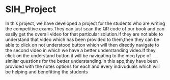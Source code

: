 # SIH_Project
In this project, we have developed a project for the students who are writing the competitive exams.They can just scan the QR code of our book and can easily get the overall video for that particular solution.If they are not able to understand that video which has been provided to them,then they can be able to click on not understood button which will then directly navigate to the second video in which we have a better understanding video.If they click on the understand button it will be navigating to the mcq type of similar questions for the better understanding.In this app,they have been provided with the notes options for each and every indivuduals which will be helping and benefitting the students
